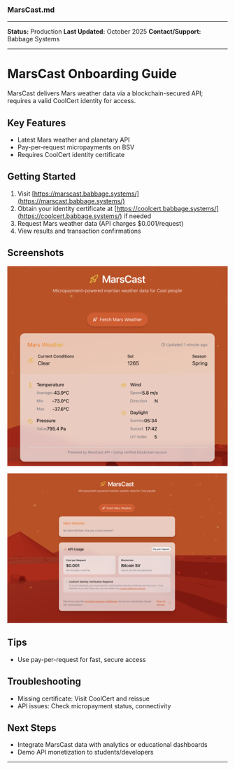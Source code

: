 ### MarsCast.md

***
**Status:** Production
**Last Updated:** October 2025
**Contact/Support:** Babbage Systems

***
# MarsCast Onboarding Guide

MarsCast delivers Mars weather data via a blockchain-secured API; requires a valid CoolCert identity for access.

## Key Features
- Latest Mars weather and planetary API
- Pay-per-request micropayments on BSV
- Requires CoolCert identity certificate

## Getting Started

1. Visit [https://marscast.babbage.systems/](https://marscast.babbage.systems/)
2. Obtain your identity certificate at [https://coolcert.babbage.systems/](https://coolcert.babbage.systems/) if needed
3. Request Mars weather data (API charges $0.001/request)
4. View results and transaction confirmations

## Screenshots
![MarsCast weather dashboard](../../../assets/onboardings/bsv-apps/marscast-app/weather-dashboard.png)

![Certificate verification/auth flow](../../../assets/onboardings/bsv-apps/marscast-app/auth-flow.png)

## Tips
- Use pay-per-request for fast, secure access

## Troubleshooting
- Missing certificate: Visit CoolCert and reissue
- API issues: Check micropayment status, connectivity

## Next Steps
- Integrate MarsCast data with analytics or educational dashboards
- Demo API monetization to students/developers

***
